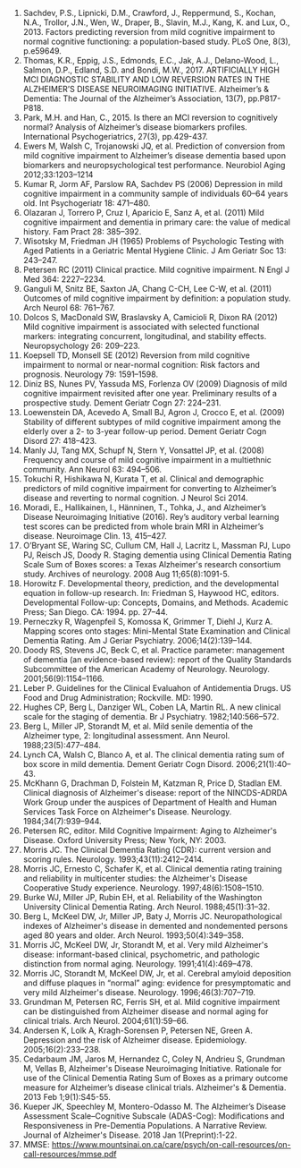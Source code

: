 1) Sachdev, P.S., Lipnicki, D.M., Crawford, J., Reppermund, S., Kochan, N.A., Trollor, J.N., Wen, W., Draper, B., Slavin, M.J., Kang, K. and Lux, O., 2013. Factors predicting reversion from mild cognitive impairment to normal cognitive functioning: a population-based study. PLoS One, 8(3), p.e59649.
2) Thomas, K.R., Eppig, J.S., Edmonds, E.C., Jak, A.J., Delano-Wood, L., Salmon, D.P., Edland, S.D. and Bondi, M.W., 2017. ARTIFICIALLY HIGH MCI DIAGNOSTIC STABILITY AND LOW REVERSION RATES IN THE ALZHEIMER’S DISEASE NEUROIMAGING INITIATIVE. Alzheimer’s & Dementia: The Journal of the Alzheimer’s Association, 13(7), pp.P817-P818.
3) Park, M.H. and Han, C., 2015. Is there an MCI reversion to cognitively normal? Analysis of Alzheimer’s disease biomarkers profiles. International Psychogeriatrics, 27(3), pp.429-437.
4) Ewers M, Walsh C, Trojanowski JQ, et al. Prediction of conversion from mild cognitive impairment to Alzheimer’s disease dementia based upon biomarkers and neuropsychological test performance. Neurobiol Aging 2012;33:1203–1214
5) Kumar R, Jorm AF, Parslow RA, Sachdev PS (2006) Depression in mild cognitive impairment in a community sample of individuals 60–64 years old. Int Psychogeriatr 18: 471–480.
6) Olazaran J, Torrero P, Cruz I, Aparicio E, Sanz A, et al. (2011) Mild cognitive impairment and dementia in primary care: the value of medical history. Fam Pract 28: 385–392.
7) Wisotsky M, Friedman JH (1965) Problems of Psychologic Testing with Aged Patients in a Geriatric Mental Hygiene Clinic. J Am Geriatr Soc 13: 243–247.
8) Petersen RC (2011) Clinical practice. Mild cognitive impairment. N Engl J Med 364: 2227–2234.
9) Ganguli M, Snitz BE, Saxton JA, Chang C-CH, Lee C-W, et al. (2011) Outcomes of mild cognitive impairment by definition: a population study. Arch Neurol 68: 761–767.
10) Dolcos S, MacDonald SW, Braslavsky A, Camicioli R, Dixon RA (2012) Mild cognitive impairment is associated with selected functional markers: integrating concurrent, longitudinal, and stability effects. Neuropsychology 26: 209–223.
11) Koepsell TD, Monsell SE (2012) Reversion from mild cognitive impairment to normal or near-normal cognition: Risk factors and prognosis. Neurology 79: 1591–1598.
12) Diniz BS, Nunes PV, Yassuda MS, Forlenza OV (2009) Diagnosis of mild cognitive impairment revisited after one year. Preliminary results of a prospective study. Dement Geriatr Cogn 27: 224–231.
13) Loewenstein DA, Acevedo A, Small BJ, Agron J, Crocco E, et al. (2009) Stability of different subtypes of mild cognitive impairment among the elderly over a 2- to 3-year follow-up period. Dement Geriatr Cogn Disord 27: 418–423.
14) Manly JJ, Tang MX, Schupf N, Stern Y, Vonsattel JP, et al. (2008) Frequency and course of mild cognitive impairment in a multiethnic community. Ann Neurol 63: 494–506.
15) Tokuchi R, Hishikawa N, Kurata T, et al. Clinical and demographic predictors of mild cognitive impairment for converting to Alzheimer’s disease and reverting to normal cognition. J Neurol Sci 2014.
16) Moradi, E., Hallikainen, I., Hänninen, T., Tohka, J., and Alzheimer’s Disease Neuroimaging Initiative (2016). Rey’s auditory verbal learning test scores can be predicted from whole brain MRI in Alzheimer’s disease. Neuroimage Clin. 13, 415–427.
17) O’Bryant SE, Waring SC, Cullum CM, Hall J, Lacritz L, Massman PJ, Lupo PJ, Reisch JS, Doody R. Staging dementia using Clinical Dementia Rating Scale Sum of Boxes scores: a Texas Alzheimer's research consortium study. Archives of neurology. 2008 Aug 11;65(8):1091-5.
18) Horowitz F. Developmental theory, prediction, and the developmental equation in follow-up research. In: Friedman S, Haywood HC, editors. Developmental Follow-up: Concepts, Domains, and Methods. Academic Press; San Diego. CA: 1994. pp. 27–44.
19) Perneczky R, Wagenpfeil S, Komossa K, Grimmer T, Diehl J, Kurz A. Mapping scores onto stages: Mini-Mental State Examination and Clinical Dementia Rating. Am J Geriar Psychiatry. 2006;14(2):139–144.
20) Doody RS, Stevens JC, Beck C, et al. Practice parameter: management of dementia (an evidence-based review): report of the Quality Standards Subcommittee of the American Academy of Neurology. Neurology. 2001;56(9):1154–1166.
21) Leber P. Guidelines for the Clinical Evaluahon of Antidementia Drugs. US Food and Drug Administration; Rockville. MD: 1990.
22) Hughes CP, Berg L, Danziger WL, Coben LA, Martin RL. A new clinical scale for the staging of dementia. Br J Psychiatry. 1982;140:566–572. 
23) Berg L, Miller JP, Storandt M, et al. Mild senile dementia of the Alzheimer type, 2: longitudinal assessment. Ann Neurol. 1988;23(5):477–484.
24) Lynch CA, Walsh C, Blanco A, et al. The clinical dementia rating sum of box score in mild dementia. Dement Geriatr Cogn Disord. 2006;21(1):40–43.
25) McKhann G, Drachman D, Folstein M, Katzman R, Price D, Stadlan EM. Clinical diagnosis of Alzheimer's disease: report of the NINCDS-ADRDA Work Group under the auspices of Department of Health and Human Services Task Force on Alzheimer's Disease. Neurology. 1984;34(7):939–944.
26) Petersen RC, editor. Mild Cognitive Impairment: Aging to Alzheimer's Disease. Oxford University Press; New York, NY: 2003.
27) Morris JC. The Clinical Dementia Rating (CDR): current version and scoring rules. Neurology. 1993;43(11):2412–2414. 
28) Morris JC, Ernesto C, Schafer K, et al. Clinical dementia rating training and reliability in multicenter studies: the Alzheimer's Disease Cooperative Study experience. Neurology. 1997;48(6):1508–1510.
29) Burke WJ, Miller JP, Rubin EH, et al. Reliability of the Washington University Clinical Dementia Rating. Arch Neurol. 1988;45(1):31–32. 
30) Berg L, McKeel DW, Jr, Miller JP, Baty J, Morris JC. Neuropathological indexes of Alzheimer's disease in demented and nondemented persons aged 80 years and older. Arch Neurol. 1993;50(4):349–358. 
31) Morris JC, McKeel DW, Jr, Storandt M, et al. Very mild Alzheimer's disease: informant-based clinical, psychometric, and pathologic distinction from normal aging. Neurology. 1991;41(4):469–478. 
32) Morris JC, Storandt M, McKeel DW, Jr, et al. Cerebral amyloid deposition and diffuse plaques in “normal” aging: evidence for presymptomatic and very mild Alzheimer's disease. Neurology. 1996;46(3):707–719. 
33) Grundman M, Petersen RC, Ferris SH, et al. Mild cognitive impairment can be distinguished from Alzheimer disease and normal aging for clinical trials. Arch Neurol. 2004;61(1):59–66. 
34) Andersen K, Lolk A, Kragh-Sorensen P, Petersen NE, Green A. Depression and the risk of Alzheimer disease. Epidemiology. 2005;16(2):233–238. 
35) Cedarbaum JM, Jaros M, Hernandez C, Coley N, Andrieu S, Grundman M, Vellas B, Alzheimer's Disease Neuroimaging Initiative. Rationale for use of the Clinical Dementia Rating Sum of Boxes as a primary outcome measure for Alzheimer’s disease clinical trials. Alzheimer's & Dementia. 2013 Feb 1;9(1):S45-55.
36) Kueper JK, Speechley M, Montero-Odasso M. The Alzheimer’s Disease Assessment Scale–Cognitive Subscale (ADAS-Cog): Modifications and Responsiveness in Pre-Dementia Populations. A Narrative Review. Journal of Alzheimer's Disease. 2018 Jan 1(Preprint):1-22.
37) MMSE: https://www.mountsinai.on.ca/care/psych/on-call-resources/on-call-resources/mmse.pdf
